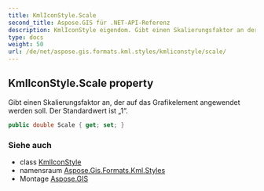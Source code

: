 ```yaml
---
title: KmlIconStyle.Scale
second_title: Aspose.GIS für .NET-API-Referenz
description: KmlIconStyle eigendom. Gibt einen Skalierungsfaktor an der auf das Grafikelement angewendet werden soll. Der Standardwert ist 1.
type: docs
weight: 50
url: /de/net/aspose.gis.formats.kml.styles/kmliconstyle/scale/
---
```

## KmlIconStyle.Scale property

Gibt einen Skalierungsfaktor an, der auf das Grafikelement angewendet werden soll. Der Standardwert ist „1“.

```csharp
public double Scale { get; set; }
```

### Siehe auch

* class [KmlIconStyle](../)
* namensraum [Aspose.Gis.Formats.Kml.Styles](../../kmliconstyle/)
* Montage [Aspose.GIS](../../../)


